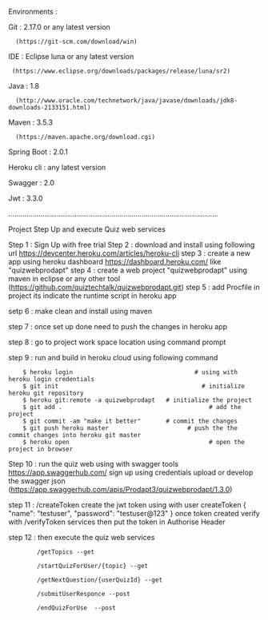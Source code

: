 
Environments : 


Git : 2.17.0 or any latest version

	  (https://git-scm.com/download/win)
	  
IDE : Eclipse luna or any latest version

	 (https://www.eclipse.org/downloads/packages/release/luna/sr2)

Java : 1.8 

	  (http://www.oracle.com/technetwork/java/javase/downloads/jdk8-downloads-2133151.html)
Maven :  3.5.3 

      (https://maven.apache.org/download.cgi)

Spring Boot : 2.0.1

Heroku cli : any latest version
			
Swagger : 2.0

Jwt : 3.3.0

........................................................................................................

Project Step Up and execute Quiz web services

Step 1 : Sign Up with free trial
Step 2 : download and install using following url
		 https://devcenter.heroku.com/articles/heroku-cli
step 3 : create a new app using heroku dashboard
		 https://dashboard.heroku.com/  like "quizwebprodapt"
step 4 : create a web project "quizwebprodapt" using maven in eclipse or any other tool
		 (https://github.com/quiztechtalk/quizwebprodapt.git)
step 5 : add Procfile in project its indicate the runtime script in heroku app

setp 6 : make clean and install using maven
		 
step 7 : once set up done need to push the changes in heroku app

step 8 : go to project work space location using command prompt 

step 9 : run and build in heroku cloud using following command

		$ heroku login   					          	# using with heroku login credentials 
		$ git init       						          # initialize heroku git repository 
		$ heroku git:remote -a quizwebprodapt	# initialize the project 
		$ git add .								            # add the project
		$ git commit -am "make it better"	  	# commit the changes
		$ git push heroku master 				      # push the the commit changes into heroku git master
		$ heroku open							            # open the project in browser
		
Step 10 : run the quiz web using with swagger tools 
		  https://app.swaggerhub.com/ sign up using credentials
		  upload or develop the swagger json
		  (https://app.swaggerhub.com/apis/Prodapt3/quizwebprodapt/1.3.0)


step 11 : /createToken
			create the jwt token using with user createToken
			{
				"name": "testuser",
				"password": "testuser@123"
			}
			once token created verify with /verifyToken services 
			then put the token in Authorise Header 
			
step 12 : then execute the quiz web services

			/getTopics --get
      
			/startQuizForUser/{topic} --get
      
			/getNextQuestion/{userQuizId} --get
      
			/submitUserResponce --post
      
			/endQuizForUse  --post

			
			





